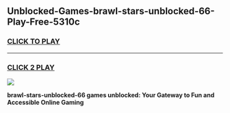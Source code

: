 
## Unblocked-Games-brawl-stars-unblocked-66-Play-Free-5310c
<h3>
<a href="https://premium76.site?title=brawl-stars-unblocked-66&ref=18A1">CLICK TO PLAY</a></h3>
<hr>

<h3>
<a href="https://premium76.site?title=brawl-stars-unblocked-66&ref=18A1">CLICK 2 PLAY</a>
  
</h3>

<a href="https://premium76.site?title=brawl-stars-unblocked-66&ref=18A1"><img src="https://clearcache.store/games.png"></a>


**brawl-stars-unblocked-66 games unblocked: Your Gateway to Fun and Accessible Online Gaming**
